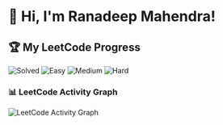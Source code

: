 # 👋 Hi, I'm Ranadeep Mahendra!

## 🏆 My LeetCode Progress

![Solved](https://img.shields.io/badge/Solved-73/3631-blue?cache=1753842242) ![Easy](https://img.shields.io/badge/Easy-41/886-brightgreen?cache=1753842242) ![Medium](https://img.shields.io/badge/Medium-31/1889-orange?cache=1753842242) ![Hard](https://img.shields.io/badge/Hard-1/856-red?cache=1753842242)

### 📊 LeetCode Activity Graph

![LeetCode Activity Graph](https://leetcard.jacoblin.cool/ranadeep_mahendra2426?theme=dark&font=Karma&ext=heatmap&cache=1753842242)
